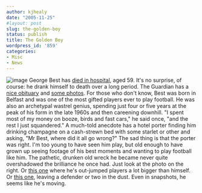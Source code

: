 ```yaml
---
author: kjhealy
date: "2005-11-25"
#layout: post
slug: the-golden-boy
status: publish
title: The Golden Boy
wordpress_id: '859'
categories:
- Misc
- News
---
```


![image](http://www.kieranhealy.org/files/misc/best.jpg) George Best has [died in hospital](http://news.bbc.co.uk/2/hi/uk_news/4380332.stm), aged 59. It's no surprise, of course: he drank himself to death over a long period. The Guardian has a [nice obituary](http://football.guardian.co.uk/obituary/0,16836,1650898,00.html) and [some photos](http://football.guardian.co.uk/gallery/0,8555,1647552,00.html). For those who don't know, Best was born in Belfast and was one of the most gifted players ever to play football. He was also an archetypal wastrel genius, spending just four or five years at the peak of his form in the late 1960s and then careening downhill. "I spent most of my money on booze, birds and fast cars," he said once, "and the rest I just squandered." A much-told anecdote has a hotel porter finding him drinking champagne on a cash-strewn bed with some starlet or other and asking, "Mr Best, where did it all go wrong?" The sad thing is that the porter was right.
 I'm too young to have seen him play, but old enough to have grown up seeing footage of his best moments and wanting to play football like him. The pathetic, drunken old wreck he became never quite overshadowed the brilliance he once had. Just look at the photo on the right. Or [this one](http://www.manutdzone.com/legends/BESTJUMP.JPG) where he's out-jumped players a lot bigger than himself. Or [this one](http://www.manutdzone.com/legends/best8.jpg), leaving a defender or two in the dust. Even in snapshots, he seems like he's moving.
